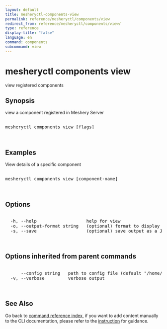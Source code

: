 ```yaml
---
layout: default
title: mesheryctl-components-view
permalink: reference/mesheryctl/components/view
redirect_from: reference/mesheryctl/components/view/
type: reference
display-title: "false"
language: en
command: components
subcommand: view
---
```


# mesheryctl components view

view registered components

## Synopsis

view a component registered in Meshery Server
<pre class='codeblock-pre'>
<div class='codeblock'>
mesheryctl components view [flags]

</div>
</pre> 

## Examples

View details of a specific component
<pre class='codeblock-pre'>
<div class='codeblock'>
mesheryctl components view [component-name]

</div>
</pre> 

## Options

<pre class='codeblock-pre'>
<div class='codeblock'>
  -h, --help                   help for view
  -o, --output-format string   (optional) format to display in [json|yaml] (default "yaml")
  -s, --save                   (optional) save output as a JSON/YAML file

</div>
</pre>

## Options inherited from parent commands

<pre class='codeblock-pre'>
<div class='codeblock'>
      --config string   path to config file (default "/home/runner/.meshery/config.yaml")
  -v, --verbose         verbose output

</div>
</pre>

## See Also

Go back to [command reference index](/reference/mesheryctl/), if you want to add content manually to the CLI documentation, please refer to the [instruction](/project/contributing/contributing-cli#preserving-manually-added-documentation) for guidance.
